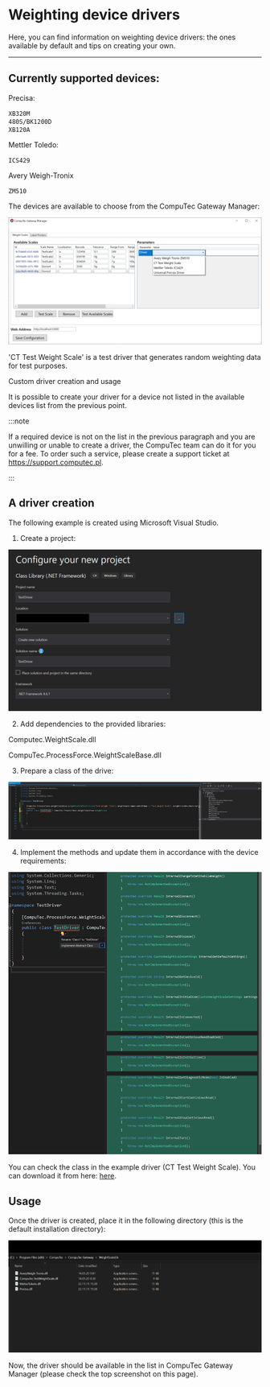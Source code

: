 # Weighting device drivers

Here, you can find information on weighting device drivers: the ones available by default and tips on creating your own.

---

## Currently supported devices:

Precisa:

    XB320M
    480S/BK1200D
    XB120A

Mettler Toledo:

    ICS429

Avery Weigh-Tronix

    ZM510

The devices are available to choose from the CompuTec Gateway Manager:

![Gateway](./media/gateway-devices.png)

'CT Test Weight Scale' is a test driver that generates random weighting data for test purposes.

Custom driver creation and usage

It is possible to create your driver for a device not listed in the available devices list from the previous point.

:::note

If a required device is not on the list in the previous paragraph and you are unwilling or unable to create a driver, the CompuTec team can do it for you for a fee. To order such a service, please create a support ticket at https://support.computec.pl.

:::

## A driver creation

The following example is created using Microsoft Visual Studio.

1. Create a project:

  ![Driver](./media/new-driver-project.png)

2. Add dependencies to the provided libraries:

  Computec.WeightScale.dll

  CompuTec.ProcessForce.WeightScaleBase.dll

3. Prepare a class of the drive:

  ![Class](./media/class-preparation.png)

4. Implement the methods and update them in accordance with the device requirements:

  ![Method](./media/method-implementation.png)

  You can check the class in the example driver (CT Test Weight Scale). You can download it from here: [here](./media/TestDevice.cs).

## Usage

Once the driver is created, place it in the following directory (this is the default installation directory):

![Directory](./media/Directory.png)

Now, the driver should be available in the list in CompuTec Gateway Manager (please check the top screenshot on this page).
